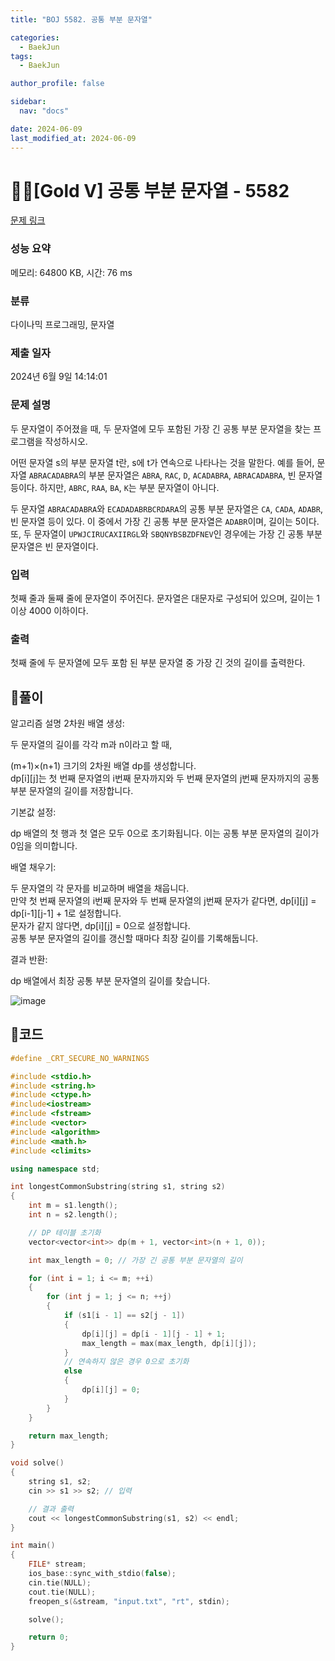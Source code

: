 ```yaml
---
title: "BOJ 5582. 공통 부분 문자열"

categories:
  - BaekJun
tags:
  - BaekJun

author_profile: false

sidebar:
  nav: "docs"

date: 2024-06-09
last_modified_at: 2024-06-09
---
```


# 🙇‍♀️[Gold V] 공통 부분 문자열 - 5582 

[문제 링크](https://www.acmicpc.net/problem/5582) 

### 성능 요약

메모리: 64800 KB, 시간: 76 ms

### 분류

다이나믹 프로그래밍, 문자열

### 제출 일자

2024년 6월 9일 14:14:01

### 문제 설명

<p>두 문자열이 주어졌을 때, 두 문자열에 모두 포함된 가장 긴 공통 부분 문자열을 찾는 프로그램을 작성하시오.</p>

<p>어떤 문자열 s의 부분 문자열 t란, s에 t가 연속으로 나타나는 것을 말한다. 예를 들어, 문자열 <code>ABRACADABRA</code>의 부분 문자열은 <code>ABRA</code>, <code>RAC</code>, <code>D</code>, <code>ACADABRA</code>, <code>ABRACADABRA</code>, 빈 문자열 등이다. 하지만, <code>ABRC</code>, <code>RAA</code>, <code>BA</code>, <code>K</code>는 부분 문자열이 아니다.</p>

<p>두 문자열 <code>ABRACADABRA</code>와 <code>ECADADABRBCRDARA</code>의 공통 부분 문자열은 <code>CA</code>, <code>CADA</code>, <code>ADABR</code>, 빈 문자열 등이 있다. 이 중에서 가장 긴 공통 부분 문자열은 <code>ADABR</code>이며, 길이는 5이다. 또, 두 문자열이 <code>UPWJCIRUCAXIIRGL</code>와 <code>SBQNYBSBZDFNEV</code>인 경우에는 가장 긴 공통 부분 문자열은 빈 문자열이다.</p>

### 입력 

 <p>첫째 줄과 둘째 줄에 문자열이 주어진다. 문자열은 대문자로 구성되어 있으며, 길이는 1 이상 4000 이하이다.</p>

### 출력 

 <p>첫째 줄에 두 문자열에 모두 포함 된 부분 문자열 중 가장 긴 것의 길이를 출력한다.</p>

## 🚀풀이

알고리즘 설명
2차원 배열 생성:

두 문자열의 길이를 각각 m과 n이라고 할 때,

(m+1)×(n+1) 크기의 2차원 배열 dp를 생성합니다.  
dp[i][j]는 첫 번째 문자열의 i번째 문자까지와 두 번째 문자열의 j번째 문자까지의 공통 부분 문자열의 길이를 저장합니다.  

기본값 설정:  

dp 배열의 첫 행과 첫 열은 모두 0으로 초기화됩니다. 이는 공통 부분 문자열의 길이가 0임을 의미합니다.  

배열 채우기:  

두 문자열의 각 문자를 비교하며 배열을 채웁니다.  
만약 첫 번째 문자열의 i번째 문자와 두 번째 문자열의 j번째 문자가 같다면, dp[i][j] = dp[i-1][j-1] + 1로 설정합니다.  
문자가 같지 않다면, dp[i][j] = 0으로 설정합니다.  
공통 부분 문자열의 길이를 갱신할 때마다 최장 길이를 기록해둡니다.  

결과 반환:  

dp 배열에서 최장 공통 부분 문자열의 길이를 찾습니다.  

![image](https://github.com/stopresent/BOJ/assets/86364202/afd98d22-2c2a-411c-a66c-a25ac108f362)

## 🚀코드

```cpp
#define _CRT_SECURE_NO_WARNINGS

#include <stdio.h>
#include <string.h>
#include <ctype.h>
#include<iostream>
#include <fstream>
#include <vector>
#include <algorithm>
#include <math.h>
#include <climits>

using namespace std;

int longestCommonSubstring(string s1, string s2) 
{
    int m = s1.length();
    int n = s2.length();

    // DP 테이블 초기화
    vector<vector<int>> dp(m + 1, vector<int>(n + 1, 0));

    int max_length = 0; // 가장 긴 공통 부분 문자열의 길이

    for (int i = 1; i <= m; ++i) 
    {
        for (int j = 1; j <= n; ++j) 
        {
            if (s1[i - 1] == s2[j - 1]) 
            {
                dp[i][j] = dp[i - 1][j - 1] + 1;
                max_length = max(max_length, dp[i][j]);
            }
            // 연속하지 않은 경우 0으로 초기화
            else 
            {
                dp[i][j] = 0;
            }
        }
    }

    return max_length;
}

void solve()
{
    string s1, s2;
    cin >> s1 >> s2; // 입력

    // 결과 출력
    cout << longestCommonSubstring(s1, s2) << endl;
}

int main()
{
	FILE* stream;
	ios_base::sync_with_stdio(false);
	cin.tie(NULL);
	cout.tie(NULL);
	freopen_s(&stream, "input.txt", "rt", stdin);

	solve();

	return 0;
}
```